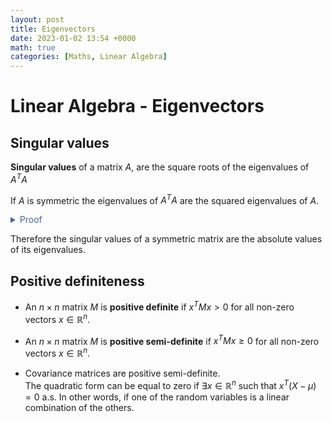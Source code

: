 ```yaml
---
layout: post
title: Eigenvectors
date: 2023-01-02 13:54 +0000
math: true
categories: [Maths, Linear Algebra]
---
```


# Linear Algebra - Eigenvectors

## Singular values

**Singular values** of a matrix $A$, are the square roots of the eigenvalues of $A^TA$

If $A$ is symmetric the eigenvalues of $A^TA$ are the squared eigenvalues of $A$.

<details>
    <summary markdown="span" style="color:#4863A0">Proof</summary>
<div markdown="1">

$$\begin{align*}
Ax &= \lambda x \\
A^TAx &= AAx = \lambda Ax = \lambda^2 x
\end{align*}$$

</div>
</details>

Therefore the singular values of a symmetric matrix are the absolute values of its eigenvalues.

## Positive definiteness

- An $n \times n$ matrix $M$ is **positive definite** if $x^T M x > 0$ for all non-zero vectors $x \in \mathbb{R}^n$.
- An $n \times n$ matrix $M$ is **positive semi-definite** if $x^T M x \geq 0$ for all non-zero vectors $x \in \mathbb{R}^n$.

- Covariance matrices are positive semi-definite.  
The quadratic form can be equal to zero if $\exists x \in \mathbb{R}^n$ such that $x^T (X - \mu) = 0$ a.s. In other words, if one of the random variables is a linear combination of the others.




